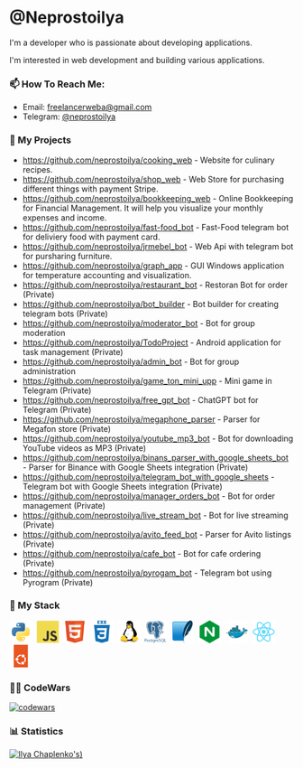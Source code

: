 # @Neprostoilya

I'm a developer who is passionate about developing applications.

I'm interested in web development and building various applications.

### 📫 How To Reach Me:

- Email: [freelancerweba@gmail.com](freelancerweba@gmail.com)
- Telegram: [@neprostoilya](https://t.me/neprostoilya)



### 🌱 My Projects                                    

- https://github.com/neprostoilya/cooking_web - Website for culinary recipes.
- https://github.com/neprostoilya/shop_web - Web Store for purchasing different things with payment Stripe.
- https://github.com/neprostoilya/bookkeeping_web - Online Bookkeeping for Financial Management. It will help you visualize your monthly expenses and income.
- https://github.com/neprostoilya/fast-food_bot - Fast-Food telegram bot for deliviery food with payment card.
- https://github.com/neprostoilya/jrmebel_bot - Web Api with telegram bot for pursharing furniture.
- https://github.com/neprostoilya/graph_app - GUI Windows application for temperature accounting and visualization.
- https://github.com/neprostoilya/restaurant_bot - Restoran Bot for order (Private)
- https://github.com/neprostoilya/bot_builder - Bot builder for creating telegram bots (Private)
- https://github.com/neprostoilya/moderator_bot - Bot for group moderation
- https://github.com/neprostoilya/TodoProject - Android application for task management (Private)
- https://github.com/neprostoilya/admin_bot - Bot for group administration
- https://github.com/neprostoilya/game_ton_mini_upp - Mini game in Telegram (Private)
- https://github.com/neprostoilya/free_gpt_bot - ChatGPT bot for Telegram (Private)
- https://github.com/neprostoilya/megaphone_parser - Parser for Megafon store (Private)
- https://github.com/neprostoilya/youtube_mp3_bot - Bot for downloading YouTube videos as MP3 (Private)
- https://github.com/neprostoilya/binans_parser_with_google_sheets_bot - Parser for Binance with Google Sheets integration (Private)
- https://github.com/neprostoilya/telegram_bot_with_google_sheets - Telegram bot with Google Sheets integration (Private)
- https://github.com/neprostoilya/manager_orders_bot - Bot for order management (Private)
- https://github.com/neprostoilya/live_stream_bot - Bot for live streaming (Private)
- https://github.com/neprostoilya/avito_feed_bot - Parser for Avito listings (Private)
- https://github.com/neprostoilya/cafe_bot - Bot for cafe ordering (Private)
- https://github.com/neprostoilya/pyrogam_bot - Telegram bot using Pyrogram (Private)

### 💼 My Stack
<div>
  <img src="https://github.com/devicons/devicon/blob/master/icons/python/python-original.svg" title="Python" alt="Python" width="40" height="40"/>&nbsp;
  <img src="https://github.com/devicons/devicon/blob/master/icons/javascript/javascript-original.svg" title="JavaScript" alt="JavaScript" width="40" height="40"/>&nbsp;
  <img src="https://github.com/devicons/devicon/blob/master/icons/html5/html5-original.svg" title="HTML5" alt="HTML" width="40" height="40"/>&nbsp;
  <img src="https://github.com/devicons/devicon/blob/master/icons/css3/css3-plain-wordmark.svg"  title="CSS3" alt="CSS" width="40" height="40"/>&nbsp;
  <img src="https://github.com/devicons/devicon/blob/master/icons/linux/linux-original.svg" title="linux" alt="linux" width="40" height="40"/>&nbsp;
  <img src="https://github.com/devicons/devicon/blob/master/icons/postgresql/postgresql-plain-wordmark.svg" title="postgresql" alt="postgresql" width="40" height="40"/>&nbsp;
  <img src="https://github.com/devicons/devicon/blob/master/icons/sqlite/sqlite-original.svg" title="sqlite" alt="sqlite" width="40" height="40"/>&nbsp;
  <img src="https://github.com/devicons/devicon/blob/master/icons/nginx/nginx-original.svg" title="nginx" alt="nginx " width="40" height="40"/>&nbsp;
  <img src="https://github.com/devicons/devicon/blob/master/icons/docker/docker-original.svg" title="docker" alt="docker" width="40" height="40"/>&nbsp;
  <img src="https://github.com/devicons/devicon/blob/master/icons/react/react-original.svg" title="react" alt="react" width="40" height="40"/>&nbsp; 
  <img src="https://github.com/devicons/devicon/blob/master/icons/ubuntu/ubuntu-original.svg" title="ubuntu" alt="ubuntu" width="40" height="40"/>&nbsp; 
  
 
</div>


### 👨‍💻 CodeWars
[![codewars](https://www.codewars.com/users/neprostoilya/badges/large)](https://www.codewars.com/users/neprostoilya)   

### 📊 Statistics

[![Ilya Chaplenko's](https://github-readme-stats.vercel.app/api?username=neprostoilya&show_icons=true&theme=transparent))](https://github.com/neprostoilya/github-readme-stats)


